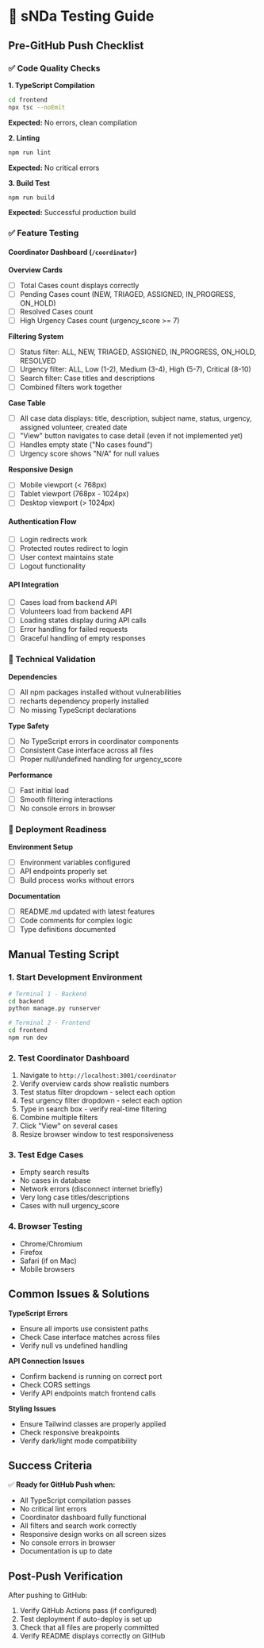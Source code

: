 # 🧪 sNDa Testing Guide

## Pre-GitHub Push Checklist

### ✅ Code Quality Checks

**1. TypeScript Compilation**
```bash
cd frontend
npx tsc --noEmit
```
**Expected:** No errors, clean compilation

**2. Linting**
```bash
npm run lint
```
**Expected:** No critical errors

**3. Build Test**
```bash
npm run build
```
**Expected:** Successful production build

### ✅ Feature Testing

#### Coordinator Dashboard (`/coordinator`)

**Overview Cards**
- [ ] Total Cases count displays correctly
- [ ] Pending Cases count (NEW, TRIAGED, ASSIGNED, IN_PROGRESS, ON_HOLD)
- [ ] Resolved Cases count
- [ ] High Urgency Cases count (urgency_score >= 7)

**Filtering System**
- [ ] Status filter: ALL, NEW, TRIAGED, ASSIGNED, IN_PROGRESS, ON_HOLD, RESOLVED
- [ ] Urgency filter: ALL, Low (1-2), Medium (3-4), High (5-7), Critical (8-10)
- [ ] Search filter: Case titles and descriptions
- [ ] Combined filters work together

**Case Table**
- [ ] All case data displays: title, description, subject name, status, urgency, assigned volunteer, created date
- [ ] "View" button navigates to case detail (even if not implemented yet)
- [ ] Handles empty state ("No cases found")
- [ ] Urgency score shows "N/A" for null values

**Responsive Design**
- [ ] Mobile viewport (< 768px)
- [ ] Tablet viewport (768px - 1024px)
- [ ] Desktop viewport (> 1024px)

#### Authentication Flow
- [ ] Login redirects work
- [ ] Protected routes redirect to login
- [ ] User context maintains state
- [ ] Logout functionality

#### API Integration
- [ ] Cases load from backend API
- [ ] Volunteers load from backend API
- [ ] Loading states display during API calls
- [ ] Error handling for failed requests
- [ ] Graceful handling of empty responses

### 🔧 Technical Validation

**Dependencies**
- [ ] All npm packages installed without vulnerabilities
- [ ] recharts dependency properly installed
- [ ] No missing TypeScript declarations

**Type Safety**
- [ ] No TypeScript errors in coordinator components
- [ ] Consistent Case interface across all files
- [ ] Proper null/undefined handling for urgency_score

**Performance**
- [ ] Fast initial load
- [ ] Smooth filtering interactions
- [ ] No console errors in browser

### 🚀 Deployment Readiness

**Environment Setup**
- [ ] Environment variables configured
- [ ] API endpoints properly set
- [ ] Build process works without errors

**Documentation**
- [ ] README.md updated with latest features
- [ ] Code comments for complex logic
- [ ] Type definitions documented

## Manual Testing Script

### 1. Start Development Environment
```bash
# Terminal 1 - Backend
cd backend
python manage.py runserver

# Terminal 2 - Frontend
cd frontend
npm run dev
```

### 2. Test Coordinator Dashboard
1. Navigate to `http://localhost:3001/coordinator`
2. Verify overview cards show realistic numbers
3. Test status filter dropdown - select each option
4. Test urgency filter dropdown - select each option
5. Type in search box - verify real-time filtering
6. Combine multiple filters
7. Click "View" on several cases
8. Resize browser window to test responsiveness

### 3. Test Edge Cases
- Empty search results
- No cases in database
- Network errors (disconnect internet briefly)
- Very long case titles/descriptions
- Cases with null urgency_score

### 4. Browser Testing
- Chrome/Chromium
- Firefox
- Safari (if on Mac)
- Mobile browsers

## Common Issues & Solutions

**TypeScript Errors**
- Ensure all imports use consistent paths
- Check Case interface matches across files
- Verify null vs undefined handling

**API Connection Issues**
- Confirm backend is running on correct port
- Check CORS settings
- Verify API endpoints match frontend calls

**Styling Issues**
- Ensure Tailwind classes are properly applied
- Check responsive breakpoints
- Verify dark/light mode compatibility

## Success Criteria

✅ **Ready for GitHub Push when:**
- All TypeScript compilation passes
- No critical lint errors
- Coordinator dashboard fully functional
- All filters and search work correctly
- Responsive design works on all screen sizes
- No console errors in browser
- Documentation is up to date

## Post-Push Verification

After pushing to GitHub:
1. Verify GitHub Actions pass (if configured)
2. Test deployment if auto-deploy is set up
3. Check that all files are properly committed
4. Verify README displays correctly on GitHub
